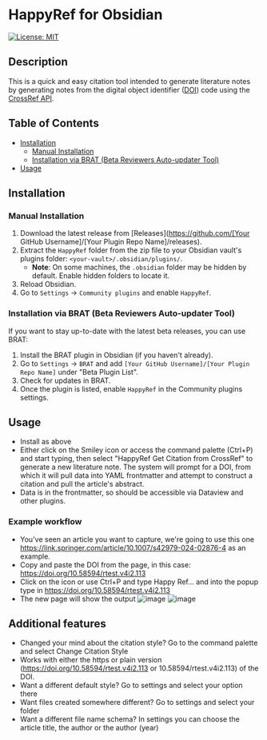 # HappyRef for Obsidian

[![License: MIT](https://img.shields.io/badge/License-MIT-yellow.svg)](https://opensource.org/licenses/MIT)

## Description 
This is a quick and easy citation tool intended to generate literature notes by generating notes from the digital object identifier ([DOI](https://en.wikipedia.org/wiki/Digital_object_identifier)) code using the [CrossRef API]([url](https://www.crossref.org/documentation/retrieve-metadata/rest-api/)).

## Table of Contents

- [Installation](#installation)
	- [Manual Installation](#manual-installation)
	- [Installation via BRAT (Beta Reviewers Auto-updater Tool)](#installation-via-brat-beta-reviewers-auto-updater-tool)
- [Usage](#usage)
	
## Installation

### Manual Installation

1. Download the latest release from [Releases](https://github.com/[Your GitHub Username]/[Your Plugin Repo Name]/releases).
2. Extract the `HappyRef` folder from the zip file to your Obsidian vault's plugins folder: `<your-vault>/.obsidian/plugins/`.
	* **Note**: On some machines, the `.obsidian` folder may be hidden by default. Enable hidden folders to locate it.
3. Reload Obsidian.
4. Go to `Settings` -> `Community plugins` and enable `HappyRef`.

### Installation via BRAT (Beta Reviewers Auto-updater Tool)

If you want to stay up-to-date with the latest beta releases, you can use BRAT:

1. Install the BRAT plugin in Obsidian (if you haven't already).
2. Go to `Settings` -> `BRAT` and add `[Your GitHub Username]/[Your Plugin Repo Name]` under "Beta Plugin List".
3. Check for updates in BRAT.
4. Once the plugin is listed, enable `HappyRef` in the Community plugins settings.

## Usage
- Install as above
- Either click on the Smiley icon or access the command palette (Ctrl+P) and start typing, then select "HappyRef Get Citation from CrossRef" to generate a new literature note.  The system will prompt for a DOI, from which it will pull data into YAML frontmatter and attempt to construct a citation and pull the article's abstract.
- Data is in the frontmatter, so should be accessible via Dataview and other plugins.

### Example workflow
- You've seen an article you want to capture, we're going to use this one https://link.springer.com/article/10.1007/s42979-024-02876-4 as an example.
- Copy and paste the DOI from the page, in this case: https://doi.org/10.58594/rtest.v4i2.113
- Click on the icon or use Ctrl+P and type Happy Ref... and into the popup type in https://doi.org/10.58594/rtest.v4i2.113
- The new page will show the output
  ![image](https://github.com/user-attachments/assets/626f99a2-2cc4-40de-8605-767e39f8a54d)
  ![image](https://github.com/user-attachments/assets/5df94ff2-744a-4f29-afa3-c7fb8b648711)



## Additional features
- Changed your mind about the citation style?  Go to the command palette and select Change Citation Style
- Works with either the https or plain version (https://doi.org/10.58594/rtest.v4i2.113 or 10.58594/rtest.v4i2.113) of the DOI.
- Want a different default style? Go to settings and select your option there
- Want files created somewhere different? Go to settings and select your folder
- Want a different file name schema?  In settings you can choose the article title, the author or the author (year)

